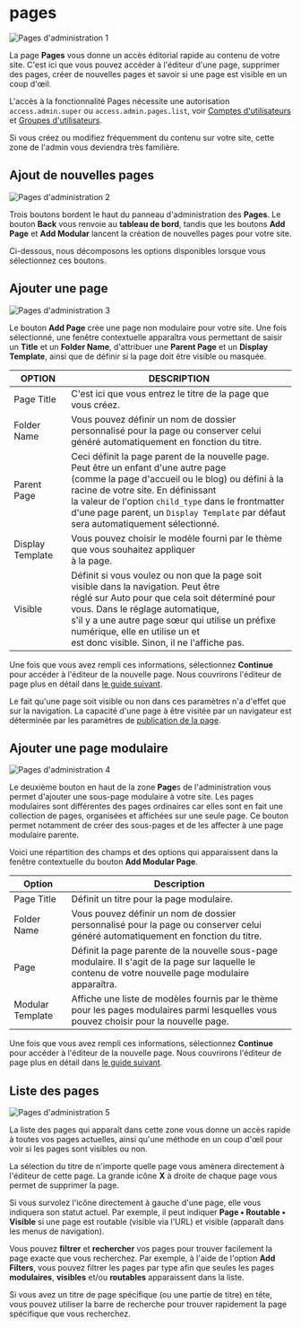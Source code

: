 <h1 class="rem">pages</h1>

![Pages d'administration 1](https://learn.getgrav.org/user/pages/05.admin-panel/03.page/pages.png)

La page **Pages** vous donne un accès éditorial rapide au contenu de votre site. C'est ici que vous pouvez accéder à l'éditeur d'une page, supprimer des pages, créer de nouvelles pages et savoir si une page est visible en un coup d'œil.

<div class="notice info">
L'accès à la fonctionnalité Pages nécessite une autorisation <code>access.admin.super</code> ou <code>access.admin.pages.list</code>, voir <a href="../compte-utilisateur">Comptes d'utilisateurs</a> et <a href="../groupe-utilisateur">Groupes d'utilisateurs</a>.
</div>

Si vous créez ou modifiez fréquemment du contenu sur votre site, cette zone de l'admin vous deviendra très familière.

<h2 id="Ajout de nouvelles pages">Ajout de nouvelles pages
<a href="#Ajout de nouvelles pages" class="toc-anchor after"></a></h2>

![Pages d'administration 2](https://learn.getgrav.org/user/pages/05.admin-panel/03.page/add.png)

Trois boutons bordent le haut du panneau d'administration des **Pages**. Le bouton **Back** vous renvoie au **tableau de bord**, tandis que les boutons **Add Page** et **Add Modular** lancent la création de nouvelles pages pour votre site.

Ci-dessous, nous décomposons les options disponibles lorsque vous sélectionnez ces boutons.

<h2 id="Ajouter une page">Ajouter une page
<a href="#Ajouter une page" class="toc-anchor after"></a></h2>

![Pages d'administration 3](https://learn.getgrav.org/user/pages/05.admin-panel/03.page/add2.png)

Le bouton **Add Page** crée une page non modulaire pour votre site. Une fois sélectionné, une fenêtre contextuelle apparaîtra vous permettant de saisir un **Title** et un **Folder Name**, d'attribuer une **Parent Page** et un **Display Template**, ainsi que de définir si la page doit être visible ou masquée.

| **OPTION**         | **DESCRIPTION**
| ---------          | ---------
| Page Title         | C'est ici que vous entrez le titre de la page que vous créez.
| Folder Name        | Vous pouvez définir un nom de dossier personnalisé pour la page ou conserver celui <br>généré automatiquement en fonction du titre.
| Parent Page        | Ceci définit la page parent de la nouvelle page. Peut être un enfant d'une autre page <br>(comme la page d'accueil ou le blog) ou défini à la racine de votre site. En définissant <br>la valeur de l'option `child_type` dans le frontmatter d'une page parent, un `Display Template` par défaut sera automatiquement sélectionné.
| Display Template   | Vous pouvez choisir le modèle fourni par le thème que vous souhaitez appliquer <br>à la page.
| Visible            | Définit si vous voulez ou non que la page soit visible dans la navigation. Peut être <br>réglé sur Auto pour que cela soit déterminé pour vous. Dans le réglage automatique, <br>s'il y a une autre page sœur qui utilise un préfixe numérique, elle en utilise un et <br>est donc visible. Sinon, il ne l'affiche pas.

Une fois que vous avez rempli ces informations, sélectionnez **Continue** pour accéder à l'éditeur de la nouvelle page. Nous couvrirons l'éditeur de page plus en détail dans [le guide suivant](dashboard-pages-editeur-contenu.md).

<div class="notice info">
Le fait qu'une page soit visible ou non dans ces paramètres n'a d'effet que sur la navigation. La capacité d'une page à être visitée par un navigateur est déterminée par les paramètres de <a href="../en-tete-frontmatter#Published">publication de la page</a>.
</div>

<h2 id="Ajouter une page modulaire">Ajouter une page modulaire
<a href="#Ajouter une page modulaire" class="toc-anchor after"></a></h2>

![Pages d'administration 4](https://learn.getgrav.org/user/pages/05.admin-panel/03.page/add3.png)

Le deuxième bouton en haut de la zone **Page**s de l'administration vous permet d'ajouter une sous-page modulaire à votre site. Les pages modulaires sont différentes des pages ordinaires car elles sont en fait une collection de pages, organisées et affichées sur une seule page. Ce bouton permet notamment de créer des sous-pages et de les affecter à une page modulaire parente.

Voici une répartition des champs et des options qui apparaissent dans la fenêtre contextuelle du bouton **Add Modular Page**.

| **Option**         | **Description**
| ---------          | ---------
| Page Title         | Définit un titre pour la page modulaire.
| Folder Name        | Vous pouvez définir un nom de dossier personnalisé pour la page ou conserver celui généré automatiquement en fonction du titre.
| Page               | Définit la page parente de la nouvelle sous-page modulaire. Il s'agit de la page sur laquelle le contenu de votre nouvelle page modulaire apparaîtra.
| Modular Template   | Affiche une liste de modèles fournis par le thème pour les pages modulaires parmi lesquelles vous pouvez choisir pour la nouvelle page.

Une fois que vous avez rempli ces informations, sélectionnez **Continue** pour accéder à l'éditeur de la nouvelle page. Nous couvrirons l'éditeur de page plus en détail dans [le guide suivant](dashboard-pages-editeur-contenu.md).

<h2 id="Liste des pagesr">Liste des pages
<a href="#Liste des pages" class="toc-anchor after"></a></h2>

![Pages d'administration 5](https://learn.getgrav.org/user/pages/05.admin-panel/03.page/pages2.png)

La liste des pages qui apparaît dans cette zone vous donne un accès rapide à toutes vos pages actuelles, ainsi qu'une méthode en un coup d'œil pour voir si les pages sont visibles ou non.

La sélection du titre de n'importe quelle page vous amènera directement à l'éditeur de cette page. La grande icône **X** à droite de chaque page vous permet de supprimer la page.

Si vous survolez l'icône directement à gauche d'une page, elle vous indiquera son statut actuel. Par exemple, il peut indiquer **Page • Routable • Visible** si une page est routable (visible via l'URL) et visible (apparaît dans les menus de navigation).

Vous pouvez **filtrer** et **rechercher** vos pages pour trouver facilement la page exacte que vous recherchez. Par exemple, à l'aide de l'option **Add Filters**, vous pouvez filtrer les pages par type afin que seules les pages **modulaires**, **visibles** et/ou **routables** apparaissent dans la liste.

Si vous avez un titre de page spécifique (ou une partie de titre) en tête, vous pouvez utiliser la barre de recherche pour trouver rapidement la page spécifique que vous recherchez.

